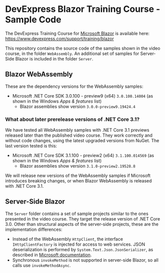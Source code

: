 # DevExpress Blazor Training Course - Sample Code

The DevExpress Training Course for [Microsoft Blazor](https://docs.microsoft.com/en-us/aspnet/core/client-side/spa/blazor/?view=aspnetcore-3.0) is available here: https://www.devexpress.com/support/training/blazor

This repository contains the source code of the samples shown in the video course, in the folder `WebAssembly`. An additional set of samples for Server-Side Blazor is included in the folder `Server`.

## Blazor WebAssembly

These are the dependency versions for the WebAssembly samples:

- Microsoft .NET Core SDK 3.0.100 - preview9 (x64) `3.0.100.14004` (as shown in the Windows _Apps & features_ list)
  - Blazor assemblies show version `3.0.0-preview9.19424.4`

### What about later prerelease versions of .NET Core 3.1?

We have tested all WebAssembly samples with .NET Core 3.1 previews released later than the published video course. They work correctly and without code changes, using the latest upgraded versions from NuGet. The last version tested is this:

- Microsoft .NET Core SDK 3.1.100 - preview2 (x64) `3.1.100.014569` (as shown in the Windows _Apps & features_ list)
  - Blazor assemblies show version `3.1.0-preview2.19528.8`

We will release new versions of the WebAssembly samples if Microsoft introduces breaking changes, or when Blazor WebAssembly is released with .NET Core 3.1.

## Server-Side Blazor

The `Server` folder contains a set of sample projects similar to the ones presented in the video course. They target the release version of .NET Core 3.0. Other than structural aspects of the server-side projects, these are the implementation differences:

- Instead of the WebAssembly `HttpClient`, the interface `IHttpClientFactory` is injected for access to web services. JSON deserialization is performed by `System.Text.Json.JsonSerializer`, as described in [Microsoft documentation](https://docs.microsoft.com/en-us/aspnet/core/fundamentals/http-requests?view=aspnetcore-3.0).
- Synchronous `invokeMethod` is not supported in server-side Blazor, so all calls use `invokeMethodAsync`.
